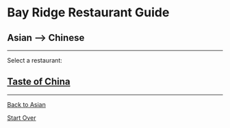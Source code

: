# Bay Ridge Restaurant Guide
## Asian --> Chinese
---
Select a restaurant:
## [Taste of China](http://www.brooklyntasteofchina.com/)
---
[Back to Asian](asian.md)

[Start Over](../home.md)